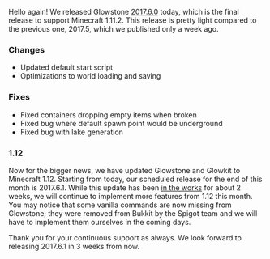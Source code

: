 Hello again! We released Glowstone [2017.6.0](https://github.com/GlowstoneMC/Glowstone/releases/tag/2017.6.0) today, which is the final release to support Minecraft 1.11.2. This release is pretty light compared to the previous one, 2017.5, which we published only a week ago.
 
### Changes
* Updated default start script
* Optimizations to world loading and saving
 
### Fixes
* Fixed containers dropping empty items when broken
* Fixed bug where default spawn point would be underground
* Fixed bug with lake generation
 
### 1.12
Now for the bigger news, we have updated Glowstone and Glowkit to Minecraft 1.12. Starting from today, our scheduled release for the end of this month is 2017.6.1. While this update has been [in the works](https://github.com/GlowstoneMC/Glowstone/pull/477) for about 2 weeks, we will continue to implement more features from 1.12 this month. You may notice that some vanilla commands are now missing from Glowstone; they were removed from Bukkit by the Spigot team and we will have to implement them ourselves in the coming days.
 
Thank you for your continuous support as always. We look forward to releasing 2017.6.1 in 3 weeks from now.
